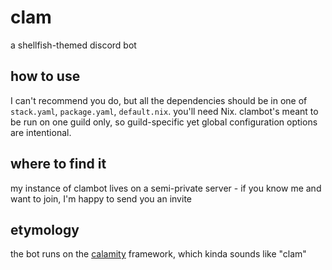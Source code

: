 # clam

a shellfish-themed discord bot

## how to use

I can't recommend you do, but all the dependencies should be in one of
`stack.yaml`, `package.yaml`, `default.nix`. you'll need Nix. clambot's meant to
be run on one guild only, so guild-specific yet global configuration options are
intentional.

## where to find it

my instance of clambot lives on a semi-private server - if you know me and want
to join, I'm happy to send you an invite

## etymology

the bot runs on the [calamity](https://hackage.haskell.org/package/calamity)
framework, which kinda sounds like "clam"
